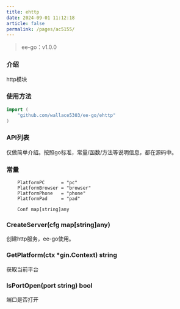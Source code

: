 ```yaml
---
title: ehttp
date: 2024-09-01 11:12:18
article: false
permalink: /pages/ac5155/
---
```


> ee-go：v1.0.0

###  介绍
http模块

###  使用方法
```go
import (
	"github.com/wallace5303/ee-go/ehttp"
)
```

###  API列表
仅做简单介绍。按照go标准，常量/函数/方法等说明信息，都在源码中。

###  常量
```
	PlatformPC      = "pc"
	PlatformBrowser = "browser"
	PlatformPhone   = "phone"
	PlatformPad     = "pad"

	Conf map[string]any
```

###  CreateServer(cfg map[string]any)
创建http服务，ee-go使用。

###  GetPlatform(ctx *gin.Context) string
获取当前平台

###  IsPortOpen(port string) bool
端口是否打开